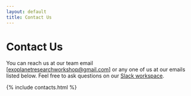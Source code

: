 ```yaml
---
layout: default
title: Contact Us
---
```


<div class="page-display" markdown="1">

# Contact Us

You can reach us at our team email [exoplanetresearchworkshop@gmail.com] or any one of us at our emails listed below. Feel free to ask questions on our [Slack workspace](/slack/).

</div>

{% include contacts.html %}